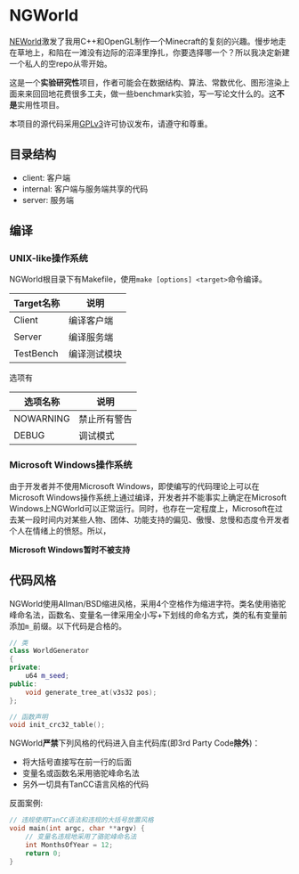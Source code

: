 # NGWorld
[NEWorld](https://github.com/Infinideastudio/NEWorld)激发了我用C++和OpenGL制作一个Minecraft的复刻的兴趣。慢步地走在草地上，和陷在一滩没有边际的沼泽里挣扎，你要选择哪一个？所以我决定新建一个私人的空repo从零开始。

这是一个**实验研究性**项目，作者可能会在数据结构、算法、常数优化、图形渲染上面来来回回地花费很多工夫，做一些benchmark实验，写一写论文什么的。这**不是**实用性项目。

本项目的源代码采用[GPLv3](http://www.gnu.org/licenses/gpl.html)许可协议发布，请遵守和尊重。

## 目录结构

* client: 客户端
* internal: 客户端与服务端共享的代码
* server: 服务端

## 编译

### UNIX-like操作系统

NGWorld根目录下有Makefile，使用`make [options] <target>`命令编译。

| Target名称 | 说明        |
|------------|-------------|
| Client     | 编译客户端  |
| Server     | 编译服务端  |
| TestBench  | 编译测试模块|

选项有

| 选项名称   | 说明        |
|------------|-------------|
| NOWARNING  | 禁止所有警告|
| DEBUG      | 调试模式    |

### Microsoft Windows操作系统

由于开发者并不使用Microsoft Windows，即使编写的代码理论上可以在Microsoft Windows操作系统上通过编译，开发者并不能事实上确定在Microsoft Windows上NGWorld可以正常运行。同时，也存在一定程度上，Microsoft在过去某一段时间内对某些人物、团体、功能支持的偏见、傲慢、怠慢和态度令开发者个人在情绪上的愤怒。所以，

**Microsoft Windows暂时不被支持**

## 代码风格

NGWorld使用Allman/BSD缩进风格，采用4个空格作为缩进字符。类名使用骆驼峰命名法，函数名、变量名一律采用全小写+下划线的命名方式，类的私有变量前添加`m_`前缀。以下代码是合格的。

```C++
// 类
class WorldGenerator
{
private:
	u64 m_seed;
public:
	void generate_tree_at(v3s32 pos);
};

// 函数声明
void init_crc32_table();
```

NGWorld**严禁**下列风格的代码进入自主代码库(即3rd Party Code**除外**)：

* 将大括号直接写在前一行的后面
* 变量名或函数名采用骆驼峰命名法
* 另外一切具有TanCC语言风格的代码

反面案例:

```C++
// 违规使用TanCC语法和违规的大括号放置风格
void main(int argc, char **argv) {
	// 变量名违规地采用了骆驼峰命名法
	int MonthsOfYear = 12;
	return 0;
}
```
